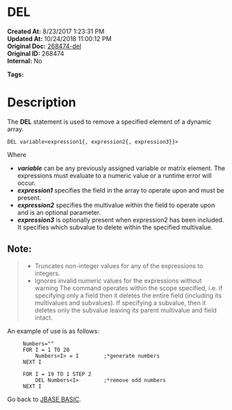 # DEL

**Created At:** 8/23/2017 1:23:31 PM  
**Updated At:** 10/24/2018 11:00:12 PM  
**Original Doc:** [268474-del](https://docs.jbase.com/36868-jbase-basic/268474-del)  
**Original ID:** 268474  
**Internal:** No  

**Tags:**
<badge text='delete from dynamic array' vertical='middle' />

# Description

The **DEL** statement is used to remove a specified element of a dynamic array.

```
DEL variable<expression1{, expression2{, expression3}}>
```

Where

- ***variable*** can be any previously assigned variable or matrix element. The expressions must evaluate to a numeric value or a runtime error will occur.
- ***expression1*** specifies the field in the array to operate upon and must be present.
- ***expression2*** specifies the multivalue within the field to operate upon and is an optional parameter.
- ***expression3*** is optionally present when expression2 has been included. It specifies which subvalue to delete within the specified multivalue.


## Note:


> - Truncates non-integer values for any of the expressions to integers.
> - Ignores invalid numeric values for the expressions without warning The command operates within the scope specified, i.e. if specifying only a field then it deletes the entire field (including its multivalues and subvalues). If specifying a subvalue, then it deletes only the subvalue leaving its parent multivalue and field intact.


An example of use is as follows:

```
     Numbers=""
     FOR I = 1 TO 20
         Numbers<I> = I        ;*generate numbers
     NEXT I

     FOR I = 19 TO 1 STEP 2
         DEL Numbers<I>        ;*remove odd numbers
     NEXT I
```



Go back to [JBASE BASIC](./../jbase-basic-programmers-reference-guide).
